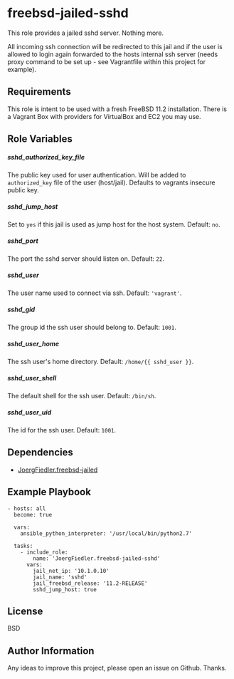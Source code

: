 freebsd-jailed-sshd
=========

This role provides a jailed sshd server. Nothing more.

All incoming ssh connection will be redirected to this jail and if the user is allowed to login again forwarded to the hosts internal ssh server (needs proxy command to be set up - see Vagrantfile within this project for example).  

Requirements
------------

This role is intent to be used with a fresh FreeBSD 11.2 installation. There is a Vagrant Box with providers for VirtualBox and EC2 you may use.

Role Variables
--------------

##### sshd_authorized_key_file

The public key used for user authentication. Will be added to `authorized_key` file of the user (host/jail). Defaults to vagrants insecure public key.

##### sshd_jump_host

Set to `yes` if this jail is used as jump host for the host system. Default: `no`.
 
##### sshd_port

The port the sshd server should listen on. Default: `22`.

##### sshd_user

The user name used to connect via ssh. Default: `'vagrant'`.

##### sshd_gid

The group id the ssh user should belong to. Default: `1001`.

##### sshd_user_home

The ssh user's home directory. Default: `/home/{{ sshd_user }}`.

##### sshd_user_shell

The default shell for the ssh user. Default: `/bin/sh`.

##### sshd_user_uid

The id for the ssh user. Default: `1001`.

Dependencies
------------

- [JoergFiedler.freebsd-jailed](https://galaxy.ansible.com/joergfiedler/freebsd-jailed)

Example Playbook
----------------

    - hosts: all
      become: true
    
      vars:
        ansible_python_interpreter: '/usr/local/bin/python2.7'
    
      tasks:
        - include_role:
            name: 'JoergFiedler.freebsd-jailed-sshd'
          vars:
            jail_net_ip: '10.1.0.10'
            jail_name: 'sshd'
            jail_freebsd_release: '11.2-RELEASE'
            sshd_jump_host: true

License
-------

BSD

Author Information
------------------

Any ideas to improve this project, please open an issue on Github. Thanks.

